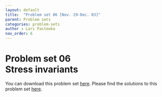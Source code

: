 ```yaml
---
layout: default
title:  "Problem set 06 [Nov. 29-Dec. 03]"
parent: Problem sets
categories: problem-sets
author : Lars Pastewka
nav_order: 6
---
```


# Problem set 06 <br/> Stress invariants

You can download this problem set [here](exercise_06_students.pdf). Please find the solutions to this problem set [here](exercise_06_solutions.pdf).
